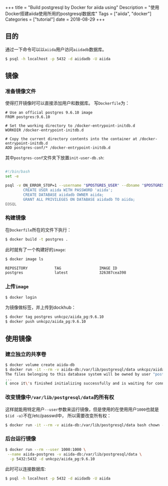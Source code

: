 +++
title = "Build postgresql by Docker for aiida using"
Description = "使用Docker搭建aiida使用所用的postgresql数据库"
Tags = ["aiida", "docker"]
Categories = ["tutorial"]
date = 2018-08-29
+++

## 目的
通过一下命令可以以`aiida`用户访问`aiidadb`数据库。
```bash
$ psql -h localhost -p 5432 -d aiidadb -U aiida
```
## 镜像

### 准备镜像文件
使得打开镜像时可以直接添加用户和数据库。
写`Dockerfile`为：
```docker
# Use an official postgres 9.6.10 image                                                                                      
FROM postgres:9.6.10

# Set the working directory to /docker-entrypoint-initdb.d
WORKDIR /docker-entrypoint-initdb.d

# Copy the current directory contents into the container at /docker-entrypoint-initdb.d
ADD postgres-conf/* /docker-entrypoint-initdb.d
```

其中`postgres-conf`文件夹下放置`init-user-db.sh`:
```bash

#!/bin/bash                                                                                                                  
set -e

psql -v ON_ERROR_STOP=1 --username "$POSTGRES_USER" --dbname "$POSTGRES_DB" <<-EOSQL
        CREATE USER aiida WITH PASSWORD 'aiida';
        CREATE DATABASE aiidadb OWNER aiida;
        GRANT ALL PRIVILEGES ON DATABASE aiidadb TO aiida;
EOSQL
```

### 构建镜像
在`Dockerfile`所在的文件下执行：
```bash
$ docker build -t postgres .
```
此时就有了一个构建好的`image`:
```bash
$ docker image ls

REPOSITORY            TAG                 IMAGE ID
postgres              latest              326387cea398
```

### 上传`image`
```bash
$ docker login
```

为镜像做标签，并上传到dockhub：
```bash
$ docker tag postgres unkcpz/aiida_pg:9.6.10
$ docker push unkcpz/aiida_pg:9.6.10
```

## 使用镜像

### 建立独立的共享卷
```bash
$ docker volume create aiida-db
$ docker run -it --rm -v aiida-db:/var/lib/postgresql/data unkcpz/aiida_pg:9.6.10
The files belonging to this database system will be owned by user "postgres".
...
( once it\'s finished initializing successfully and is waiting for connections, stop it )
```

### 改变镜像中`/var/lib/postgresql/data`的所有权
这样就能用特定用户`--user`参数来运行镜像，但是使用的在使用用户`1000`也就是`$(id -u)`不在/etc/passwd中，
所以需要改变所有权：
```bash
$ docker run -it --rm -v aiida-db:/var/lib/postgresql/data bash chown -R 1000:1000 /var/lib/postgresql/data
```

### 后台运行镜像
```bash
$ docker run --rm --user 1000:1000 \
 --name aiida-postgres -v aiida-db:/var/lib/postgresql/data \
  -p 5432:5432 -d unkcpz/aiida_pg:9.6.10
```

此时可以连接数据库:
```bash
$ psql -h localhost -p 5432 -d aiidadb -U aiida
```
